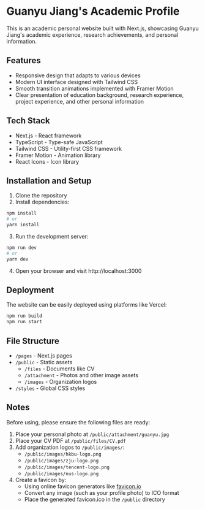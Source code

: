 # Guanyu Jiang's Academic Profile

This is an academic personal website built with Next.js, showcasing Guanyu Jiang's academic experience, research achievements, and personal information.

## Features

- Responsive design that adapts to various devices
- Modern UI interface designed with Tailwind CSS
- Smooth transition animations implemented with Framer Motion
- Clear presentation of education background, research experience, project experience, and other personal information

## Tech Stack

- Next.js - React framework
- TypeScript - Type-safe JavaScript
- Tailwind CSS - Utility-first CSS framework
- Framer Motion - Animation library
- React Icons - Icon library

## Installation and Setup

1. Clone the repository
2. Install dependencies:
```bash
npm install
# or
yarn install
```

3. Run the development server:
```bash
npm run dev
# or
yarn dev
```

4. Open your browser and visit http://localhost:3000

## Deployment

The website can be easily deployed using platforms like Vercel:

```bash
npm run build
npm run start
```

## File Structure

- `/pages` - Next.js pages
- `/public` - Static assets
  - `/files` - Documents like CV
  - `/attachment` - Photos and other image assets
  - `/images` - Organization logos
- `/styles` - Global CSS styles

## Notes

Before using, please ensure the following files are ready:
1. Place your personal photo at `/public/attachment/guanyu.jpg`
2. Place your CV PDF at `/public/files/CV.pdf`
3. Add organization logos to `/public/images/`:
   - `/public/images/hkbu-logo.png`
   - `/public/images/zju-logo.png`
   - `/public/images/tencent-logo.png`
   - `/public/images/nus-logo.png`
4. Create a favicon by:
   - Using online favicon generators like [favicon.io](https://favicon.io/)
   - Convert any image (such as your profile photo) to ICO format
   - Place the generated favicon.ico in the `/public` directory 